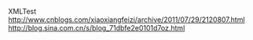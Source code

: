 XMLTest
http://www.cnblogs.com/xiaoxiangfeizi/archive/2011/07/29/2120807.html
http://blog.sina.com.cn/s/blog_71dbfe2e0101d7oz.html
